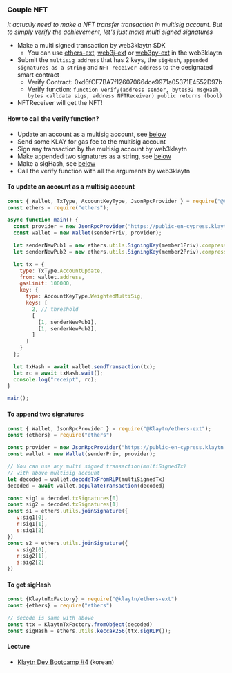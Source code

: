 ### Couple NFT
_It actually need to make a NFT transfer transaction in multisig account. But to simply verify the achievement, let's just make multi signed signatures_
- Make a multi signed transaction by web3klaytn SDK
  - You can use [ethers-ext](https://github.com/klaytn/web3klaytn/tree/dev/ethers-ext), [web3j-ext](https://github.com/klaytn/web3klaytn/tree/dev/web3j-ext) or [web3py-ext](https://github.com/klaytn/web3klaytn/tree/dev/web3py-ext) in the web3klaytn
- Submit the `multisig address` that has 2 keys, the `sigHash`, `appended signatures as a string` and `NFT receiver address` to the designated smart contract
  - Verify Contract: 0xd6fCF7BA7f12607066dce9971a05371E4552D97b
  - Verify function: ```function verify(address sender, bytes32 msgHash, bytes calldata sigs, address NFTReceiver) public returns (bool)```
- NFTReceiver will get the NFT!

#### How to call the verify function?
- Update an account as a multisig account, see [below](#to-update-an-account-as-a-multisig-account)
- Send some KLAY for gas fee to the multisig account
- Sign any transaction by the multisig account by web3klaytn
- Make appended two signatures as a string, see [below](#to-append-two-signatures)
- Make a sigHash, see [below](#to-get-sighash)
- Call the verify function with all the arguments by web3klaytn

#### To update an account as a multisig account
```javascript
const { Wallet, TxType, AccountKeyType, JsonRpcProvider } = require("@Klaytn/ethers-ext");
const ethers = require("ethers");

async function main() {
  const provider = new JsonRpcProvider("https://public-en-cypress.klaytn.net");
  const wallet = new Wallet(senderPriv, provider);

  let senderNewPub1 = new ethers.utils.SigningKey(member1Priv).compressedPublicKey;
  let senderNewPub2 = new ethers.utils.SigningKey(member2Priv).compressedPublicKey;

  let tx = {
    type: TxType.AccountUpdate,
    from: wallet.address,
    gasLimit: 100000,
    key: {
      type: AccountKeyType.WeightedMultiSig,
      keys: [
        2, // threshold
        [
          [1, senderNewPub1],
          [1, senderNewPub2],
        ]
      ]
    }
  };

  let txHash = await wallet.sendTransaction(tx);
  let rc = await txHash.wait();
  console.log("receipt", rc);
}

main();
```

#### To append two signatures
```javascript
const { Wallet, JsonRpcProvider } = require("@Klaytn/ethers-ext");
const {ethers} = require("ethers")

const provider = new JsonRpcProvider("https://public-en-cypress.klaytn.net");
const wallet = new Wallet(senderPriv, provider);

// You can use any multi signed transaction(multiSignedTx) 
// with above multisig account
let decoded = wallet.decodeTxFromRLP(multiSignedTx) 
decoded = await wallet.populateTransaction(decoded) 

const sig1 = decoded.txSignatures[0]
const sig2 = decoded.txSignatures[1]
const s1 = ethers.utils.joinSignature({
   v:sig1[0],
   r:sig1[1],
   s:sig1[2]
})
const s2 = ethers.utils.joinSignature({
   v:sig2[0],
   r:sig2[1],
   s:sig2[2]
})
```

#### To get sigHash
```javascript
const {KlaytnTxFactory} = require("@klaytn/ethers-ext")
const {ethers} = require("ethers")

// decode is same with above
const ttx = KlaytnTxFactory.fromObject(decoded) 
const sigHash = ethers.utils.keccak256(ttx.sigRLP());
```

#### Lecture
- [Klaytn Dev Bootcamp #4](https://www.youtube.com/watch?v=QAz9PM3gB3Q&list=PLmYPZbd2veWKWZGbT3kxnjRr9sJAYDiOs&index=4) (korean)